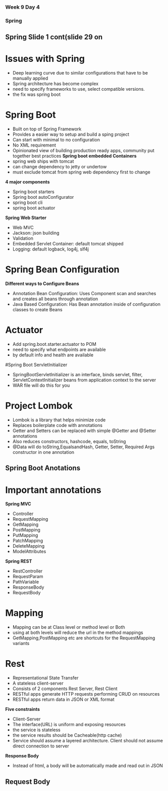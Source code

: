 ### Week 9 Day 4

### Spring

## Spring Slide 1 cont(slide 29 on

# Issues with Spring
 - Deep learning curve due to similar configurations that have to be manually applied
 - Spring architecture has become complex
 - need to specify frameworks to use, select compatible versions.
 - the fix was spring boot

# Spring Boot
 - Built on top of Spring Framework
 - Provides a easier way to setup and build a sping project
 - Can start with minimal to no configuration
 - No XML requirement
 - Opinionated view of building production ready apps, community put together best practices
**Spring boot embedded Containers**
 - spring web ships with tomcat
 - can change dependency to jetty or undertow
 - must exclude tomcat from spring web dependency first to change

**4 major components**
 - Spring boot starters
 - Spring boot autoConfigurator
 - spring boot cli
 - spring boot actuator

**Spring Web Starter**
 - Web MVC
 - Jackson: json building 
 - Validation
 - Embedded Servlet Container: default tomcat shipped
 - Logging: default logback, log4j, slf4j

# Spring Bean Configuration
**Different ways to Configure Beans**
 - Annotation Bean Configuration: Uses Component scan and searches and creates all beans through annotation
 - Java Based Configuration: Has Bean annotation inside of configuration classes to create Beans

# Actuator
 - Add spring.boot.starter.actuator to POM
 - need to specify what endpoints are available
 - by default info and health are available

#Spring Boot ServletInitializer
 - SpringBootServletInitializer is an interface, binds servlet, filter, ServletContextInitializer beans from application context to the server
 - WAR file will do this for you

# Project Lombok
 - Lombok is a library that helps minimize code
 - Replaces boilerplate code with annotations
 - Getter and Setters can be replaced with simple @Getter and @Setter annotations
 - Also reduces constructors, hashcode, equals, toString
 - @Data will do toString,EqualsandHash, Getter, Setter, Required Args constructor in one annotation

## Spring Boot Anotations

# Important annotations
**Spring MVC**
 - Controller
 - RequestMapping
 - GetMapping
 - PostMapping
 - PutMapping
 - PatchMapping
 - DeleteMapping
 - ModelAttributes

**Spring REST**
 - RestController
 - RequestParam
 - PathVariable
 - ResponseBody
 - RequestBody

# Mapping
 - Mapping can be at Class level or method level or Both
 - using at both levels will reduce the url in the method mappings
 - GetMapping,PostMapping etc are shortcuts for the RequestMapping variants

# Rest
 - Representational State Transfer
 - A stateless client-server
 - Consists of 2 components Rest Server, Rest Client
 - RESTful apps generate HTTP requests performing CRUD on resources
 - RESTful apps return data in JSON or XML format

**Five constraints**
 - Client-Server
 - The interface(URL) is uniform and exposing resources
 - the service is stateless
 - the service results should be Cacheable(http cache)
 - Service should assume a layered architecture. Client should not assume direct connection to server

**Response Body**
 - Instead of html, a body will be automatically made and read out in JSON

**Request Body**
 - 
